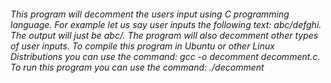###### This program will decomment the users input using C programming language. For example let us say user inputs the following text: abc/*defghi. The output will just be abc*/. The program will also decomment other types of user inputs. To compile this program in Ubuntu or other Linux Distributions you can use the command: gcc -o decomment decomment.c. To run this program you can use the command: ./decomment 